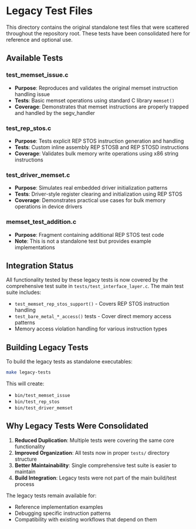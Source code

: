 # Legacy Test Files

This directory contains the original standalone test files that were scattered throughout the repository root. These tests have been consolidated here for reference and optional use.

## Available Tests

### test_memset_issue.c
- **Purpose**: Reproduces and validates the original memset instruction handling issue
- **Tests**: Basic memset operations using standard C library `memset()`
- **Coverage**: Demonstrates that memset instructions are properly trapped and handled by the segv_handler

### test_rep_stos.c  
- **Purpose**: Tests explicit REP STOS instruction generation and handling
- **Tests**: Custom inline assembly REP STOSB and REP STOSD instructions
- **Coverage**: Validates bulk memory write operations using x86 string instructions

### test_driver_memset.c
- **Purpose**: Simulates real embedded driver initialization patterns
- **Tests**: Driver-style register clearing and initialization using REP STOS
- **Coverage**: Demonstrates practical use cases for bulk memory operations in device drivers

### memset_test_addition.c
- **Purpose**: Fragment containing additional REP STOS test code
- **Note**: This is not a standalone test but provides example implementations

## Integration Status

All functionality tested by these legacy tests is now covered by the comprehensive test suite in `tests/test_interface_layer.c`. The main test suite includes:

- `test_memset_rep_stos_support()` - Covers REP STOS instruction handling
- `test_bare_metal_*_access()` tests - Cover direct memory access patterns  
- Memory access violation handling for various instruction types

## Building Legacy Tests

To build the legacy tests as standalone executables:

```bash
make legacy-tests
```

This will create:
- `bin/test_memset_issue`
- `bin/test_rep_stos` 
- `bin/test_driver_memset`

## Why Legacy Tests Were Consolidated

1. **Reduced Duplication**: Multiple tests were covering the same core functionality
2. **Improved Organization**: All tests now in proper `tests/` directory structure
3. **Better Maintainability**: Single comprehensive test suite is easier to maintain
4. **Build Integration**: Legacy tests were not part of the main build/test process

The legacy tests remain available for:
- Reference implementation examples
- Debugging specific instruction patterns
- Compatibility with existing workflows that depend on them